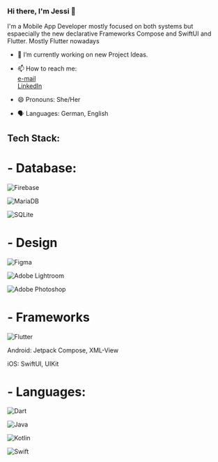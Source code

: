 ### Hi there, I'm Jessi 👋

I'm a Mobile App Developer mostly focused on both systems but espaecially the new declarative Frameworks Compose and SwiftUI and Flutter. Mostly Flutter nowadays

- 🌱 I’m currently working on new Project Ideas. 

- 📫 How to reach me:<br/>
                     [e-mail](mailto:jessica_ernst_bewerbung@outlook.com?subject=[GitHub]%20Source%20Belladonnixi)<br/>
                     [LinkedIn](https://www.linkedin.com/in/jessica-ernst-3705ab140/)<br/>
- 😄 Pronouns: She/Her
- 🗣️ Languages: German, English

## Tech Stack:

# - Database:

![Firebase](https://img.shields.io/badge/firebase-a08021?style=for-the-badge&logo=firebase&logoColor=ffcd34)

![MariaDB](https://img.shields.io/badge/MariaDB-003545?style=for-the-badge&logo=mariadb&logoColor=white)

![SQLite](https://img.shields.io/badge/sqlite-%2307405e.svg?style=for-the-badge&logo=sqlite&logoColor=white)

# - Design

![Figma](https://img.shields.io/badge/figma-%23F24E1E.svg?style=for-the-badge&logo=figma&logoColor=white)

![Adobe Lightroom](https://img.shields.io/badge/Adobe%20Lightroom-31A8FF.svg?style=for-the-badge&logo=Adobe%20Lightroom&logoColor=white)

![Adobe Photoshop](https://img.shields.io/badge/adobe%20photoshop-%2331A8FF.svg?style=for-the-badge&logo=adobe%20photoshop&logoColor=white)

# - Frameworks

![Flutter](https://img.shields.io/badge/Flutter-%2302569B.svg?style=for-the-badge&logo=Flutter&logoColor=white)

Android: Jetpack Compose, XML-View

iOS: SwiftUI, UIKit

# - Languages:

![Dart](https://img.shields.io/badge/dart-%230175C2.svg?style=for-the-badge&logo=dart&logoColor=white)

![Java](https://img.shields.io/badge/java-%23ED8B00.svg?style=for-the-badge&logo=openjdk&logoColor=white)

![Kotlin](https://img.shields.io/badge/kotlin-%237F52FF.svg?style=for-the-badge&logo=kotlin&logoColor=white)

![Swift](https://img.shields.io/badge/swift-F54A2A?style=for-the-badge&logo=swift&logoColor=white)



